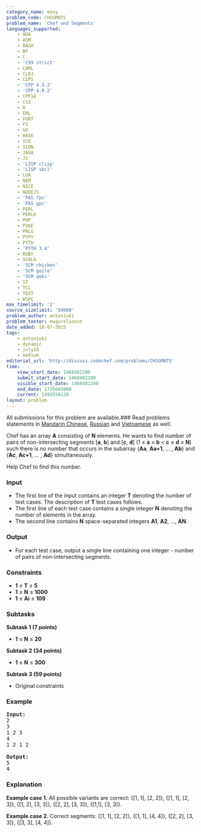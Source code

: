 ```yaml
---
category_name: easy
problem_code: CHSGMNTS
problem_name: 'Chef and Segments'
languages_supported:
    - ADA
    - ASM
    - BASH
    - BF
    - C
    - 'C99 strict'
    - CAML
    - CLOJ
    - CLPS
    - 'CPP 4.3.2'
    - 'CPP 4.9.2'
    - CPP14
    - CS2
    - D
    - ERL
    - FORT
    - FS
    - GO
    - HASK
    - ICK
    - ICON
    - JAVA
    - JS
    - 'LISP clisp'
    - 'LISP sbcl'
    - LUA
    - NEM
    - NICE
    - NODEJS
    - 'PAS fpc'
    - 'PAS gpc'
    - PERL
    - PERL6
    - PHP
    - PIKE
    - PRLG
    - PYPY
    - PYTH
    - 'PYTH 3.4'
    - RUBY
    - SCALA
    - 'SCM chicken'
    - 'SCM guile'
    - 'SCM qobi'
    - ST
    - TCL
    - TEXT
    - WSPC
max_timelimit: '1'
source_sizelimit: '50000'
problem_author: antoniuk1
problem_tester: mugurelionut
date_added: 18-07-2015
tags:
    - antoniuk1
    - dynamic
    - july16
    - medium
editorial_url: 'http://discuss.codechef.com/problems/CHSGMNTS'
time:
    view_start_date: 1468402200
    submit_start_date: 1468402200
    visible_start_date: 1468402200
    end_date: 1735669800
    current: 1493558129
layout: problem
---
```

All submissions for this problem are available.###  Read problems statements in [Mandarin Chinese](http://www.codechef.com/download/translated/JULY16/mandarin/CHSGMNTS.pdf), [Russian](http://www.codechef.com/download/translated/JULY16/russian/CHSGMNTS.pdf) and [Vietnamese](http://www.codechef.com/download/translated/JULY16/vietnamese/CHSGMNTS.pdf) as well.

Chef has an array **A** consisting of **N** elements. He wants to find number of pairs of non-intersecting segments \[**a**, **b**\] and \[**c**, **d**\] (1 ≤ **a** ≤ **b** &lt; **c** ≤ **d** ≤ **N**) such there is no number that occurs in the subarray {**Aa**, **Aa+1**, ... , **Ab**} and {**Ac**, **Ac+1**, ... , **Ad**} simultaneously.

Help Chef to find this number.

### Input

- The first line of the input contains an integer **T** denoting the number of test cases. The description of **T** test cases follows.
- The first line of each test case contains a single integer **N** denoting the number of elements in the array.
- The second line contains **N** space-separated integers **A1**, **A2**, ..., **AN**.

### Output

- For each test case, output a single line containing one integer - number of pairs of non-intersecting segments.

### Constraints

- **1** ≤ **T** ≤ **5**
- **1** ≤ **N** ≤ **1000**
- **1** ≤ **Ai** ≤ **109**

### Subtasks

**Subtask 1 (7 points)**

- **1** ≤ **N** ≤ **20**

**Subtask 2 (34 points)**

- **1** ≤ **N** ≤ **300**

**Subtask 3 (59 points)**

- Original constraints

### Example

<pre><b>Input:</b>
2
3
1 2 3
4
1 2 1 2

<b>Output:</b>
5
4
</pre>
### Explanation

**Example case 1.**
All possible variants are correct: {\[1, 1\], \[2, 2\]}, {\[1, 1\], \[2, 3\]}, {\[1, 2\], \[3, 3\]}, {\[2, 2\], \[3, 3\]}, {\[1,1\], \[3, 3\]}.

**Example case 2.**
Correct segments: {\[1, 1\], \[2, 2\]}, {\[1, 1\], \[4, 4\]}, {\[2, 2\], \[3, 3\]}, {\[3, 3\], \[4, 4\]}.

